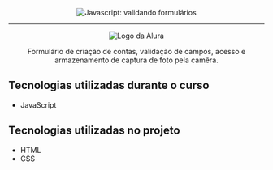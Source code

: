 <p align="center"> <img src="https://imgur.com/mIBmcEL.png" alt="Javascript: validando formulários"> </p>

<hr>

<p align="center"> <img src="https://github.com/MonicaHillman/aluraplay-requisicoes/blob/main/img/logo.png" alt="Logo da Alura"> </p>
<p align="center">Formulário de criação de contas, validação de campos, acesso e armazenamento de captura de foto pela camêra.</p>

## Tecnologias utilizadas durante o curso
* JavaScript

## Tecnologias utilizadas no projeto
* HTML
* CSS

